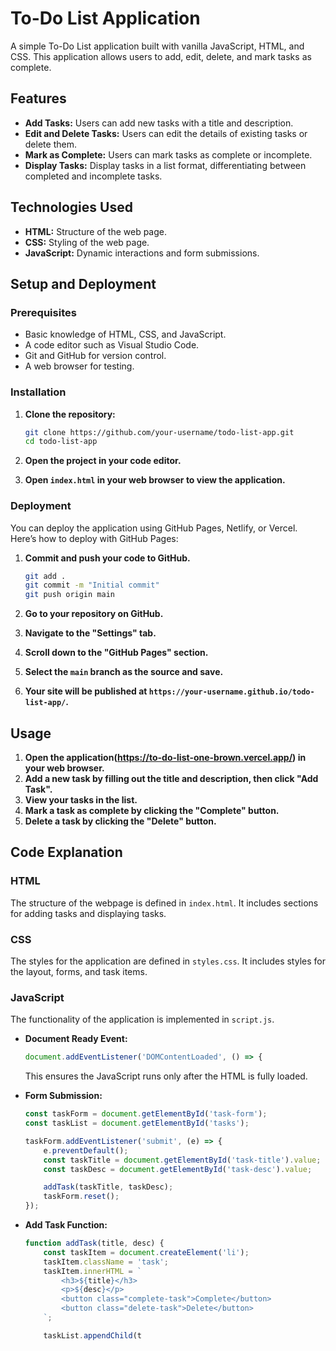 # To-Do List Application

A simple To-Do List application built with vanilla JavaScript, HTML, and CSS. This application allows users to add, edit, delete, and mark tasks as complete.

## Features

- **Add Tasks:** Users can add new tasks with a title and description.
- **Edit and Delete Tasks:** Users can edit the details of existing tasks or delete them.
- **Mark as Complete:** Users can mark tasks as complete or incomplete.
- **Display Tasks:** Display tasks in a list format, differentiating between completed and incomplete tasks.

## Technologies Used

- **HTML:** Structure of the web page.
- **CSS:** Styling of the web page.
- **JavaScript:** Dynamic interactions and form submissions.

## Setup and Deployment

### Prerequisites

- Basic knowledge of HTML, CSS, and JavaScript.
- A code editor such as Visual Studio Code.
- Git and GitHub for version control.
- A web browser for testing.

### Installation

1. **Clone the repository:**

    ```bash
    git clone https://github.com/your-username/todo-list-app.git
    cd todo-list-app
    ```

2. **Open the project in your code editor.**

3. **Open `index.html` in your web browser to view the application.**

### Deployment

You can deploy the application using GitHub Pages, Netlify, or Vercel. Here’s how to deploy with GitHub Pages:

1. **Commit and push your code to GitHub.**

    ```bash
    git add .
    git commit -m "Initial commit"
    git push origin main
    ```

2. **Go to your repository on GitHub.**

3. **Navigate to the "Settings" tab.**

4. **Scroll down to the "GitHub Pages" section.**

5. **Select the `main` branch as the source and save.**

6. **Your site will be published at `https://your-username.github.io/todo-list-app/`.**

## Usage

1. **Open the application(https://to-do-list-one-brown.vercel.app/) in your web browser.**
2. **Add a new task by filling out the title and description, then click "Add Task".**
3. **View your tasks in the list.**
4. **Mark a task as complete by clicking the "Complete" button.**
5. **Delete a task by clicking the "Delete" button.**

## Code Explanation

### HTML

The structure of the webpage is defined in `index.html`. It includes sections for adding tasks and displaying tasks.

### CSS

The styles for the application are defined in `styles.css`. It includes styles for the layout, forms, and task items.

### JavaScript

The functionality of the application is implemented in `script.js`.

- **Document Ready Event:**
    ```javascript
    document.addEventListener('DOMContentLoaded', () => {
    ```
    This ensures the JavaScript runs only after the HTML is fully loaded.

- **Form Submission:**
    ```javascript
    const taskForm = document.getElementById('task-form');
    const taskList = document.getElementById('tasks');

    taskForm.addEventListener('submit', (e) => {
        e.preventDefault();
        const taskTitle = document.getElementById('task-title').value;
        const taskDesc = document.getElementById('task-desc').value;

        addTask(taskTitle, taskDesc);
        taskForm.reset();
    });
    ```

- **Add Task Function:**
    ```javascript
    function addTask(title, desc) {
        const taskItem = document.createElement('li');
        taskItem.className = 'task';
        taskItem.innerHTML = `
            <h3>${title}</h3>
            <p>${desc}</p>
            <button class="complete-task">Complete</button>
            <button class="delete-task">Delete</button>
        `;

        taskList.appendChild(t
